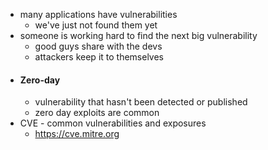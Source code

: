 - many applications have vulnerabilities
	- we've just not found them yet
- someone is working hard to find the next big vulnerability 
	- good guys share with the devs
	- attackers keep it to themselves
- #### Zero-day
	- vulnerability that hasn't been detected or published
	- zero day exploits are common
- CVE - common vulnerabilities and exposures
	- https://cve.mitre.org

